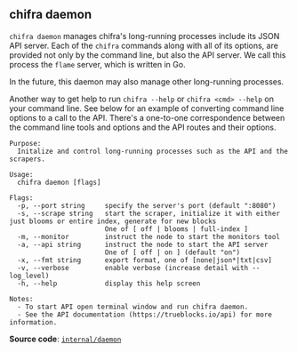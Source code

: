 <!-- markdownlint-disable MD041 -->
## chifra daemon

`chifra daemon` manages chifra's long-running processes include its JSON API server. Each of the `chifra` commands along with all of its options, are provided not only by the command line, but also the API server. We call this process the `flame` server, which is written in Go.

In the future, this daemon may also manage other long-running processes.

Another way to get help to run `chifra --help` or `chifra <cmd> --help` on your command line. See below for an example of converting command line options to a call to the API. There's a one-to-one correspondence between the command line tools and options and the API routes and their options.

```[plaintext]
Purpose:
  Initalize and control long-running processes such as the API and the scrapers.

Usage:
  chifra daemon [flags]

Flags:
  -p, --port string     specify the server's port (default ":8080")
  -s, --scrape string   start the scraper, initialize it with either just blooms or entire index, generate for new blocks
                        One of [ off | blooms | full-index ]
  -m, --monitor         instruct the node to start the monitors tool
  -a, --api string      instruct the node to start the API server
                        One of [ off | on ] (default "on")
  -x, --fmt string      export format, one of [none|json*|txt|csv]
  -v, --verbose         enable verbose (increase detail with --log_level)
  -h, --help            display this help screen

Notes:
  - To start API open terminal window and run chifra daemon.
  - See the API documentation (https://trueblocks.io/api) for more information.
```

**Source code**: [`internal/daemon`](https://github.com/TrueBlocks/trueblocks-core/tree/master/src/apps/chifra/internal/daemon)


